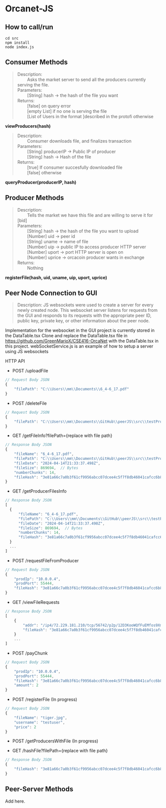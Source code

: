 # Orcanet-JS

## How to call/run
```
cd src
npm install
node index.js
```

## Consumer Methods
> Description:  
> &nbsp;&nbsp;&nbsp;&nbsp;&nbsp;&nbsp;&nbsp;&nbsp;Asks the market server to send all the producers currently serving the file.  
> Parameters:  
> &nbsp;&nbsp;&nbsp;&nbsp;&nbsp;&nbsp;&nbsp;&nbsp;[String] hash -> the hash of the file you want  
> Returns:  
> &nbsp;&nbsp;&nbsp;&nbsp;&nbsp;&nbsp;&nbsp;&nbsp;[false] on query error  
> &nbsp;&nbsp;&nbsp;&nbsp;&nbsp;&nbsp;&nbsp;&nbsp;[empty List] if no one is serving the file  
> &nbsp;&nbsp;&nbsp;&nbsp;&nbsp;&nbsp;&nbsp;&nbsp;[List of Users in the format ]described in the protofi otherwise  

**viewProducers(hash)**

>Description:  
&nbsp;&nbsp;&nbsp;&nbsp;&nbsp;&nbsp;&nbsp;&nbsp;Consumer downloads file, and finalizes transaction  
Parameters:  
&nbsp;&nbsp;&nbsp;&nbsp;&nbsp;&nbsp;&nbsp;&nbsp;[String] producerIP -> Public IP of producer  
&nbsp;&nbsp;&nbsp;&nbsp;&nbsp;&nbsp;&nbsp;&nbsp;[String] hash -> Hash of the file  
Returns:  
&nbsp;&nbsp;&nbsp;&nbsp;&nbsp;&nbsp;&nbsp;&nbsp;[true] If consumer succesfully downloaded file  
&nbsp;&nbsp;&nbsp;&nbsp;&nbsp;&nbsp;&nbsp;&nbsp;[false] otherwise  

**queryProducer(producerIP, hash)**

## Producer Methods
>Description:  
&nbsp;&nbsp;&nbsp;&nbsp;&nbsp;&nbsp;&nbsp;&nbsp;Tells the market we have this file and are willing to serve it for [bid]  
Parameters:  
&nbsp;&nbsp;&nbsp;&nbsp;&nbsp;&nbsp;&nbsp;&nbsp;[String] hash -> the hash of the file you want to upload  
&nbsp;&nbsp;&nbsp;&nbsp;&nbsp;&nbsp;&nbsp;&nbsp;[Number] uid -> peer id  
&nbsp;&nbsp;&nbsp;&nbsp;&nbsp;&nbsp;&nbsp;&nbsp;[String] uname -> name of file  
&nbsp;&nbsp;&nbsp;&nbsp;&nbsp;&nbsp;&nbsp;&nbsp;[Number] uip -> public IP to access producer HTTP server  
&nbsp;&nbsp;&nbsp;&nbsp;&nbsp;&nbsp;&nbsp;&nbsp;[Number] uport -> port HTTP server is open on  
&nbsp;&nbsp;&nbsp;&nbsp;&nbsp;&nbsp;&nbsp;&nbsp;[Number] uprice -> orcacoin producer wants in exchange  
Returns:  
&nbsp;&nbsp;&nbsp;&nbsp;&nbsp;&nbsp;&nbsp;&nbsp;Nothing

**registerFile(hash, uid, uname, uip, uport, uprice)**

## Peer Node Connection to GUI
>Description:
JS websockets were used to create a server for every newly created node. This websocket server listens for requests from the GUI and responds to its requests with the appropriate peer ID, public key, private key, or other information about the peer node. 

Implementation for the websocket in the GUI project is currently stored in the DataTable.tsx
Clone and replace the DataTable.tsx file in https://github.com/GreenMarioX/CSE416-OrcaNet with the DataTable.tsx in this project.
webSocketService.js is an example of how to setup a server using JS websockets

HTTP API
* POST /uploadFile
```javascript
// Request Body JSON
{
    "filePath": "C:\\Users\\mm\\Documents\\6_4-6_17.pdf"
}
```
* POST /deleteFile
```javascript
// Request Body JSON
{
    "filePath": "C:\\Users\\mm\\Documents\\GitHub\\peerJS\\src\\testProducerFiles\\6_4-6_17.pdf"
}
```
* GET /getFileInfo?filePath={replace with file path}
```javascript
// Response Body JSON
{
    "fileName": "6_4-6_17.pdf",
    "filePath": "C:\\Users\\mm\\Documents\\GitHub\\peerJS\\src\\testProducerFiles\\6_4-6_17.pdf",
    "fileDate": "2024-04-14T21:33:37.498Z",
    "fileSize": 869694,  // Bytes
    "numberChunks": 14,
    "fileHash": "3e81a66c7a0b3f61cf9956abcc07dcee4c5f7f8db46041cafcc6b818975ca128"
}
```
* GET /getProducerFilesInfo
```javascript
// Response Body JSON
[
  {
      "fileName": "6_4-6_17.pdf",
      "filePath": "C:\\Users\\mm\\Documents\\GitHub\\peerJS\\src\\testProducerFiles\\6_4-6_17.pdf",
      "fileDate": "2024-04-14T21:33:37.498Z",
      "fileSize": 869694,  // Bytes
      "numberChunks": 14,
      "fileHash": "3e81a66c7a0b3f61cf9956abcc07dcee4c5f7f8db46041cafcc6b818975ca128"
  }
  ...
]
```


* POST /requestFileFromProducer
```javascript
// Request Body JSON
{ 
    "prodIp": "10.0.0.4", 
    "prodPort": 55444, 
    "fileHash": "3e81a66c7a0b3f61cf9956abcc07dcee4c5f7f8db46041cafcc6b818975ca128"
}
```

* GET /viewFileRequests
```javascript
// Response Body JSON
[
    {
        "addr": "/ip4/72.229.181.210/tcp/56742/p2p/12D3KooWQfFuEMfos9XmF8cGKCn6L2Y4FHVRskMc9gJ4QFQvZYGe",
        "fileHash": "3e81a66c7a0b3f61cf9956abcc07dcee4c5f7f8db46041cafcc6b818975ca128"
    }
    ...
]
```


* POST /payChunk
```javascript
// Request Body JSON
{ 
    "prodIp": "10.0.0.4", 
    "prodPort": 55444, 
    "fileHash": "3e81a66c7a0b3f61cf9956abcc07dcee4c5f7f8db46041cafcc6b818975ca128"
    "amount": 2
}
```

* POST /registerFile (In progress)
```javascript
// Request Body JSON
{ 
    "fileName": "tiger.jpg", 
    "username": "testuser",
    "price": 2
}
```

* POST /getProducersWithFile (In progress)

* GET /hashFile?filePath={replace with file path}
```javascript
// Response Body JSON
{
    "fileHash": "3e81a66c7a0b3f61cf9956abcc07dcee4c5f7f8db46041cafcc6b818975ca128"
}
```
## Peer-Server Methods
Add here.
